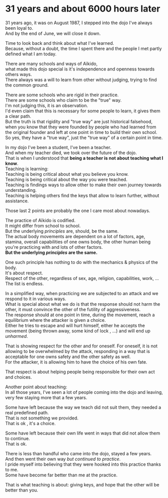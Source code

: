 # 31 years and about 6000 hours later

31 years ago, it was on August 1987, I stepped into the dojo I've always been loyal to.    
And by the end of June, we will close it down.  

Time to look back and think about what I've learned.  
Because, without a doubt, the time I spent there and the people I met partly defined what I am today.

There are many schools and ways of Aïkido,  
what made this dojo special is it's independence and openness towards others ways.  
There always was a will to learn from other without judging, trying to find the common ground.  

There are some schools who are rigid in their practice.  
There are some schools who claim to be the "true" way.  
I'm not judging this, it is an observation.  
I'd even claim that this is necessary for some people to learn, it gives them a clear path.    
But the truth is that rigidity and "true way" are just historical falsehood, when you know that they were founded by people who had learned from the original founder and left at one point in time to build their own school.  
So yes, they have a "true way", just the "true way" of a certain point in time.

In my dojo I've been a student, I've been a teacher.  
And when my teacher died, we took over the future of the dojo.  
That is when I understood that **being a teacher is not about teaching what I know**.  
Teaching is learning:  
Teaching is being critical about what you believe you know.  
Teaching is being critical about the way you were teached.  
Teaching is findings ways to allow other to make their own journey towards understanding.  
Teaching is helping others find the keys that allow to learn further, without assistance.  


Those last 2 points are probably the one I care most about nowadays.

The practice of Aïkido is codified.  
It might differ from school to school.  
But the underlying *principles* are, should, be the same.  
The actual body movements are dependent on a lot of factors, age, stamina, overall capabilities of one owns body, the other human being you're practicing with and lots of other factors.  
**But the underlying *principles* are the same.**

One such principle has nothing to do with the mechanics & physics of the body.  
It's about respect.  
Respect of the other, regardless of sex, age, religion, capabilities, work, ...  
The list is endless.

In a simplified way, when practicing we are subjected to an attack and we respond to it in various ways.  
What is special about what we do is that the response should not harm the other, it must convince the other of the futility of aggressiveness.   
The response should at one point in time, during the movement, reach a equilibrium where the attacker is given a choice.  
Either he tries to escape and will hurt himself, either he accepts the movement (being thrown away, some kind of lock , ...) and will end up *unharmed*.

That is showing respect for the other and for oneself.
For oneself, it is not allowing to be overwhelmed by the attack, responding in a way that is acceptable for one owns safety and the other safety as well.  
For the attacker, it is allowing him to have the choice of his own fate.

That respect is about helping people being responsible for their own act and choices.


Another point about teaching:  
In all those years, I've seen a lot of people coming into the dojo and leaving, very few staying more that a few years.

Some have left because the way we teach did not suit them, they needed a real predefined path.   
That is not something we provided.  
That is ok  , it's a choice.

Some have left because their own life went in ways that did not allow them to continue.    
That is ok.

There is less than handful who came into the dojo, stayed a few years.  
And then went their own way *but continued to practice*.  
I pride myself into believing that they were hooked into this practice thanks to me.  
Some have become far better than me at the practice.

That is what teaching is about: giving keys, and hope that the other will be better than you.
